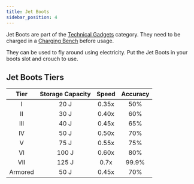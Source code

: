 ```yaml
---
title: Jet Boots
sidebar_position: 4
---
```


Jet Boots are part of the [Technical Gadgets](Technical-Gadgets) category. They need to be charged in a [Charging Bench](Charging-Bench) before usage.

They can be used to fly around using electricity. Put the Jet Boots in your boots slot and crouch to use.

## Jet Boots Tiers

|  Tier   | Storage Capacity | Speed | Accuracy |
| :-----: | :--------------: | :---: | :------: |
|    I    |       20 J       | 0.35x |   50%    |
|   II    |       30 J       | 0.40x |   60%    |
|   III   |       40 J       | 0.45x |   65%    |
|   IV    |       50 J       | 0.50x |   70%    |
|    V    |       75 J       | 0.55x |   75%    |
|   VI    |      100 J       | 0.60x |   80%    |
|   VII   |      125 J       | 0.7x  |  99.9%   |
| Armored |       50 J       | 0.45x |   70%    |

